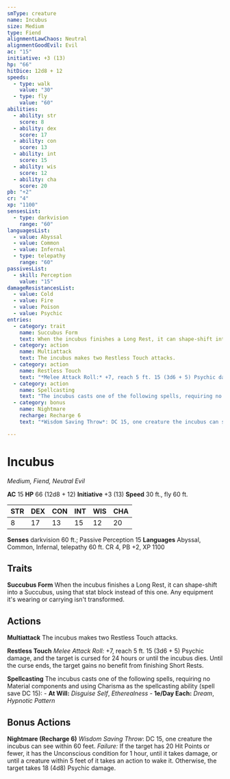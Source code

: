 ```yaml
---
smType: creature
name: Incubus
size: Medium
type: Fiend
alignmentLawChaos: Neutral
alignmentGoodEvil: Evil
ac: "15"
initiative: +3 (13)
hp: "66"
hitDice: 12d8 + 12
speeds:
  - type: walk
    value: "30"
  - type: fly
    value: "60"
abilities:
  - ability: str
    score: 8
  - ability: dex
    score: 17
  - ability: con
    score: 13
  - ability: int
    score: 15
  - ability: wis
    score: 12
  - ability: cha
    score: 20
pb: "+2"
cr: "4"
xp: "1100"
sensesList:
  - type: darkvision
    range: "60"
languagesList:
  - value: Abyssal
  - value: Common
  - value: Infernal
  - type: telepathy
    range: "60"
passivesList:
  - skill: Perception
    value: "15"
damageResistancesList:
  - value: Cold
  - value: Fire
  - value: Poison
  - value: Psychic
entries:
  - category: trait
    name: Succubus Form
    text: When the incubus finishes a Long Rest, it can shape-shift into a Succubus, using that stat block instead of this one. Any equipment it's wearing or carrying isn't transformed.
  - category: action
    name: Multiattack
    text: The incubus makes two Restless Touch attacks.
  - category: action
    name: Restless Touch
    text: "*Melee Attack Roll:* +7, reach 5 ft. 15 (3d6 + 5) Psychic damage, and the target is cursed for 24 hours or until the incubus dies. Until the curse ends, the target gains no benefit from finishing Short Rests."
  - category: action
    name: Spellcasting
    text: "The incubus casts one of the following spells, requiring no Material components and using Charisma as the spellcasting ability (spell save DC 15): - **At Will:** *Disguise Self*, *Etherealness* - **1e/Day Each:** *Dream*, *Hypnotic Pattern*"
  - category: bonus
    name: Nightmare
    recharge: Recharge 6
    text: "*Wisdom Saving Throw*: DC 15, one creature the incubus can see within 60 feet. *Failure:*  If the target has 20 Hit Points or fewer, it has the Unconscious condition for 1 hour, until it takes damage, or until a creature within 5 feet of it takes an action to wake it. Otherwise, the target takes 18 (4d8) Psychic damage."

---
```


# Incubus
*Medium, Fiend, Neutral Evil*

**AC** 15
**HP** 66 (12d8 + 12)
**Initiative** +3 (13)
**Speed** 30 ft., fly 60 ft.

| STR | DEX | CON | INT | WIS | CHA |
| --- | --- | --- | --- | --- | --- |
| 8 | 17 | 13 | 15 | 12 | 20 |

**Senses** darkvision 60 ft.; Passive Perception 15
**Languages** Abyssal, Common, Infernal, telepathy 60 ft.
CR 4, PB +2, XP 1100

## Traits

**Succubus Form**
When the incubus finishes a Long Rest, it can shape-shift into a Succubus, using that stat block instead of this one. Any equipment it's wearing or carrying isn't transformed.

## Actions

**Multiattack**
The incubus makes two Restless Touch attacks.

**Restless Touch**
*Melee Attack Roll:* +7, reach 5 ft. 15 (3d6 + 5) Psychic damage, and the target is cursed for 24 hours or until the incubus dies. Until the curse ends, the target gains no benefit from finishing Short Rests.

**Spellcasting**
The incubus casts one of the following spells, requiring no Material components and using Charisma as the spellcasting ability (spell save DC 15): - **At Will:** *Disguise Self*, *Etherealness* - **1e/Day Each:** *Dream*, *Hypnotic Pattern*

## Bonus Actions

**Nightmare (Recharge 6)**
*Wisdom Saving Throw*: DC 15, one creature the incubus can see within 60 feet. *Failure:*  If the target has 20 Hit Points or fewer, it has the Unconscious condition for 1 hour, until it takes damage, or until a creature within 5 feet of it takes an action to wake it. Otherwise, the target takes 18 (4d8) Psychic damage.
